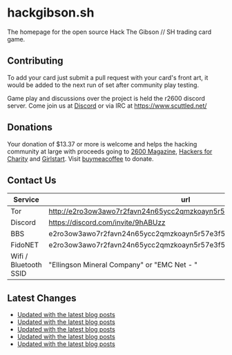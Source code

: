 # hackgibson.sh
The homepage for the open source Hack The Gibson // SH trading card game.


## Contributing

To add your card just submit a pull request with your card's front art, it would be added to the next run of set after community play testing.

Game play and discussions over the project is held the r2600 discord server. Come join us at [Discord](https://discord.com/invite/9hABUzz) or via IRC at https://www.scuttled.net/


## Donations

Your donation of $13.37 or more is welcome and helps the hacking community at large with proceeds going to [2600 Magazine](https://2600.com/), [Hackers for Charity](https://hackersforcharity.org) and [Girlstart](https://girlstart.org).  Visit [buymeacoffee](https://www.buymeacoffee.com/hackgibson.sh) to donate.


## Contact Us

Service | url
-|-
Tor | http://e2ro3ow3awo7r2favn24n65ycc2qmzkoayn5r57e3f56nvjwdcgg32ad.onion
Discord | https://discord.com/invite/9hABUzz
BBS | e2ro3ow3awo7r2favn24n65ycc2qmzkoayn5r57e3f56nvjwdcgg32ad.onion:23
FidoNET | e2ro3ow3awo7r2favn24n65ycc2qmzkoayn5r57e3f56nvjwdcgg32ad.onion:24554
Wifi / Bluetooth SSID | "Ellingson Mineral Company" or "EMC Net - <fidonet address>"

## Latest Changes
<!-- BLOG-POST-LIST:START -->
- [Updated with the latest blog posts](https://github.com/DFW2600/hackgibson.sh/commit/7cce563e13f3587a637a408b8d6278bd0117f87d)
- [Updated with the latest blog posts](https://github.com/DFW2600/hackgibson.sh/commit/f72fe14822b7f3fbaada3a9fad063c220b306527)
- [Updated with the latest blog posts](https://github.com/DFW2600/hackgibson.sh/commit/0ab07894d02f8eee7253f74d1efde4b7ba709aad)
- [Updated with the latest blog posts](https://github.com/DFW2600/hackgibson.sh/commit/5eb1903e445b4aee2711f2b32c67dcf4c1a1725d)
- [Updated with the latest blog posts](https://github.com/DFW2600/hackgibson.sh/commit/3ee70975554ced2e540008fece1eb5a3697e490e)
<!-- BLOG-POST-LIST:END -->
